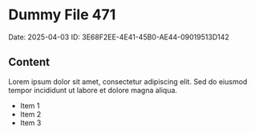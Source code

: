 # Dummy File 471

Date: 2025-04-03
ID: 3E68F2EE-4E41-45B0-AE44-09019513D142

## Content

Lorem ipsum dolor sit amet, consectetur adipiscing elit.
Sed do eiusmod tempor incididunt ut labore et dolore magna aliqua.

* Item 1
* Item 2
* Item 3
